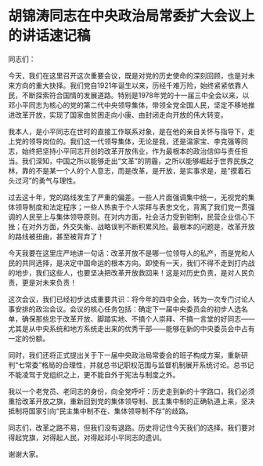 # 胡锦涛同志在中央政治局常委扩大会议上的讲话速记稿

同志们：

今天，我们在这里召开这次重要会议，既是对党的历史使命的深刻回顾，也是对未来方向的重大抉择。我们党自1921年诞生以来，历经千难万险，始终紧紧依靠人民，不断探索符合国情的发展道路。特别是1978年党的十一届三中全会以来，以邓小平同志为核心的党的第二代中央领导集体，带领全党全国人民，坚定不移地推进改革开放，实现了国家由贫困走向小康、由封闭走向开放的伟大转变。

我本人，是小平同志在世时的直接工作联系对象，是在他的亲自关怀与指导下，走上党的领导岗位的。我们这一代领导集体，无论是我，还是温家宝、李克强等同志，始终把坚持小平同志开创的改革开放伟业，作为最根本的政治信仰与责任担当。我们深知，中国之所以能够走出“文革”的阴霾，之所以能够崛起于世界民族之林，靠的不是某一个人的个人意志，而是改革，是开放，是实事求是，是”摸着石头过河”的勇气与理性。

过去这十年，党的路线发生了严重的偏差。一些人片面强调集中统一，无视党的集体领导制度和法定程序；一些人热衷于个人崇拜与表忠文化，背离了我们党一贯强调的人民至上与集体领导原则。在对内方面，社会活力受到钳制，民营企业信心下挫；在对外方面，外交失衡、战略误判不断积累风险。最根本的问题是，改革开放的路线被扭曲，甚至被背弃了！

今天我要在这里庄严地讲一句话：改革开放不是哪一位领导人的私产，而是党和人民的共同选择，是决定中国命运的根本方向。即使有一天，我们不得不走到打内战的地步，我们这些人，也要坚决把改革开放救回来！这是对历史负责，是对人民负责，更是对未来负责！

这次会议，我们已经初步达成重要共识：将今年的四中全会，转为一次专门讨论人事安排的政治会议。会议的核心任务包括：确定下一届中央委员会的初步人选名单，确保那些忠于改革开放、脚踏实地、不搞个人崇拜、不搞一言堂的好同志——尤其是从中央系统和地方系统走出来的优秀干部——能够在新的中央委员会中占有一定的份额。

同时，我们还将正式提出关于下一届中央政治局常委会的班子构成方案，重新研判“七常委”格局的合理性，并就总书记职权范围与监督机制展开系统讨论。总书记不能凌驾于党组织之上，更不能自外于宪法与制度之外。

我以一个老党员、老同志的身份，向全党呼吁：历史走到新的十字路口，我们必须重拾改革开放之旗，重新回到党的集体领导制、民主集中制的正确轨道上来，坚决抵制将国家引向“民主集中制不在、集体领导制不存”的歧路。

同志们，改革之路不易，但我们没有退路。历史将记住今天我们的选择。我们要对得起党旗，对得起人民，对得起邓小平同志的遗训。

谢谢大家。
